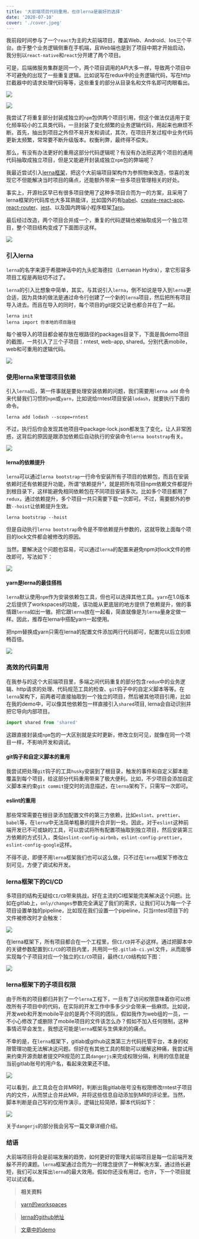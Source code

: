 ```yaml
--- 
title: '大前端项目代码重用，也许lerna是最好的选择' 
date: '2020-07-10'
cover: './cover.jpeg'
--- 
```


我前段时间参与了一个`react`为主的大前端项目，覆盖Web、Android、Ios三个平台。由于整个业务逻辑侧重在手机端，且Web端也是到了项目中期才开始启动，我分别以`react-native`和`react`分开建了两个项目。

可是，后端微服务集群是同一个，两个项目调用的API大多一样，导致两个项目中不可避免的出现了一些重复逻辑。比如说写在redux中的业务逻辑代码，写在http拦截器中的请求处理代码等等，这些重复的部分从目录名和文件名即可肉眼看出。

![](https://user-gold-cdn.xitu.io/2020/7/13/173452607adea86e?w=1584&h=1050&f=png&s=270873)


![](https://user-gold-cdn.xitu.io/2020/7/13/17345627a10f22a2?w=1864&h=1128&f=png&s=352870)

我尝试了将重复部分封装成独立的`npm`包供两个项目引用，但这个做法仅适用于变化频率较小的工具类代码，一旦封装了变化频繁的业务逻辑代码，用起来也麻烦不断。首先，抽出到项目之外但不易开发和调试，其次，在项目开发过程中业务代码更新太频繁，常常要不断升级版本。权衡利弊，最终得不偿失。

那么，有没有办法更好的重用这部分代码逻辑呢？有没有办法把这两个项目的通用代码抽取成独立项目，但是又能避开封装成独立`npm`包的弊端呢？

我最近尝试引入[lerna框架](https://github.com/lerna/lerna)，把这个大前端项目架构作为参照物来改造，惊喜的发现它不但能解决当时项目的痛点，还能额外带来一些多项目管理相关的好处。

事实上，开源社区早已有很多项目使用了这种多项目合而为一的方案，且采用了lerna框架的代码库也大多耳熟能详，比如国外的有[babel](https://github.com/babel/babel)、[create-react-app](https://github.com/facebook/create-react-app)、[react-router](https://github.com/ReactTraining/react-router)、[jest](https://github.com/facebook/jest)、以及国内跨端小程序框架[Taro](https://github.com/NervJS/taro)。

最后经过改造，两个项目合并成一个，重复的代码逻辑也被抽取成另一个独立项目，整个项目结构变成了下面图示这样。


![](https://user-gold-cdn.xitu.io/2020/7/13/17345266371693e2?w=1666&h=1130&f=png&s=246949)

### 引入lerna
`lerna`的名字来源于希腊神话中的九头蛇海德拉（Lernaean Hydra），拿它形容多项目工程是再贴切不过了。

`lerna`的引入比想象中简单，其实，与其说引入`lerna`，倒不如说是导入到`lerna`更合适，因为具体的做法是通过命令行创建了一个新的`lerna`项目，然后把所有项目导入进去。而且在导入的同时，每个项目的git提交记录也都合并在了一起。

```
lerna init
lerna import 你本地的项目路径
```

每个被导入的项目都会被存放在根路径的packages目录下，下面是我demo项目的截图，一共引入了三个子项目：rntest, web-app, shared。分别代表mobile，web和可重用的逻辑代码。

![](https://user-gold-cdn.xitu.io/2020/7/10/17336c236f9a7a04?w=726&h=850&f=png&s=97041)

### 使用lerna来管理项目依赖
引入`lerna`后，第一件事就是要处理安装依赖的问题，我们需要用`lerna add` 命令来代替我们习惯的`npm`或`yarn`，比如说给rntest项目安装`lodash`，就要执行下面的命令。
```
lerna add lodash --scope=rntest
```

不过，执行后你会发现其他项目中package-lock.json都发生了变化，让人非常困惑，这背后的原因是跟添加依赖后自动执行的安装命令`lerna bootstrap`有关。

![](https://user-gold-cdn.xitu.io/2020/7/10/17336ce90943c4c5?w=1590&h=692&f=png&s=306642)

#### lerna的依赖提升
`lerna`可以通过`lerna bootstrap`一行命令安装所有子项目的依赖包，而且在安装依赖时还有依赖提升功能，所谓“依赖提升”，就是把所有项目npm依赖文件都提升到根目录下，这样能避免相同依赖包在不同项目安装多次。比如多个项目都用了`redux`，通过依赖提升，多个项目一共只需要下载一次即可。不过，需要额外的参数`--hoist`让依赖提升生效。
```
lerna bootstrap --hoist
```

但是自动执行`lerna bootstrap`命令是不带依赖提升参数的，这就导致上面每个项目的lock文件都会被修改的原因。

当然，要解决这个问题也容易，可以通过`lerna`的配置来避免npm对lock文件的修改即可，写法如下：

![](https://user-gold-cdn.xitu.io/2020/7/10/17336dd6146615f4?w=574&h=610&f=png&s=45981)

#### yarn是lerna的最佳搭档
`lerna`默认使用`npm`作为安装依赖包工具，但也可以选择其他工具。`yarn`在1.0版本之后提供了workspaces的功能，该功能从更底层的地方提供了依赖提升，做的事情跟`lerna`如出一辙。把它跟`lerna`放在一起看，简直就像是为`lerna`量身定做一样。因此，推荐在lerna中搭配yarn一起使用。

把npm替换成yarn只需在lerna的配置文件添加两行代码即可，配置完以后立刻顺畅百倍。

![](https://user-gold-cdn.xitu.io/2020/7/10/17336e46c6eed674?w=538&h=386&f=png&s=35002)

### 高效的代码重用
在我参与的这个大前端项目里，多端之间代码重复的部分包含`redux`中的业务逻辑、http请求的处理、代码规范工具的检查、`git`钩子中的自定义脚本等等。在`lerna`架构下，前两者可直接抽取到一个独立的项目，然后被其他项目引用，比如在我的demo中，可以像其他依赖包一样直接引入`shared`项目, lerna会自动识别并把它导向内部项目。

```javascript
import shared from 'shared'
```

这跟直接封装成`npm`包的一大区别就是实时更新，修改立刻可见，就像在同一个项目一样，不影响开发和调试。

#### git钩子和自定义脚本的重用

我尝试把处理`git`钩子的工具`husky`安装到了根目录，触发的事件和自定义脚本能覆盖到每个项目，给这部分代码重用带来了极大便利。比如，不少项目会添加自定义脚本来约束`git commit`提交时的消息描述，在`lerna`架构下，只需写一次即可。

#### eslint的重用
那些常常需要在根目录添加配置文件的第三方依赖，比如`eslint`、`prettier`、`babel`等，在`lerna`中无法简单粗暴的提升合并到一处。因此，对于`eslint`这种前端开发已不可或缺的工具，可以尝试将所有配置项抽取到独立项目，然后安装第三方依赖的方式引入，类似`eslint-config-airbnb`，`eslint-config-prettier`，`eslint-config-google`这样。

不得不说，即便不用`lerna`框架我们也可以这么做，只不过在`lerna`框架下修改立刻可见，方便了调试和开发。


### lerna框架下的CI/CD
多项目的结构无疑给`CI/CD`带来挑战，好在主流的CI框架能完美解决这个问题。比如在gitlab上，`only/changes`参数完全满足了我们的需求，让我们可以为每一个子项目设置单独的pipeline，比如现在我们设置一个pipeline，只当rntest项目下的文件被修改时才会触发：

![](https://user-gold-cdn.xitu.io/2020/7/10/1733709cb0553f09?w=1022&h=470&f=png&s=56019)

在lerna框架下，所有项目都合在一个工程里，但`CI/CD`并不必这样。通过把脚本中的关键参数配置到`CI/CD`的项目内里，共用同一份`.gitlab-ci.yml`文件，从而能够实现每个子项目对应一个独立的`CI/CD`项目，最终`CI/CD`结构如下图：

![](https://user-gold-cdn.xitu.io/2020/7/10/1733717fab7eb8e3?w=1332&h=846&f=png&s=175590)

### lerna框架下的子项目权限
由于所有的项目都归并到了一个`lerna`工程下，一旦有了访问权限意味着你可以修改所有子项目中的代码，在实际的开发工作中多多少少会带来一些麻烦。比如说，开发web和开发mobile平台的是两个不同的团队，假如我作为web组的一员，一不小心修改了或删除了mobile项目的文件该怎么办？假如不加入任何限制，这种事情迟早会发生，我想这可能是`lerna`框架与生俱来的的痛点。

不幸的是，在`lerna`框架下，gitlab或github这类第三方代码托管平台，本身的权限管理功能无法解决这问题。但好在有其他工具的帮助可以缓解这种痛，我尝试用来约束开源贡献者提交PR规范的工具`dangerjs`来完成权限分隔，利用的信息就是当前gitlab账号的用户名，看起来效果还不错。


![](https://user-gold-cdn.xitu.io/2020/7/13/1734528ea00cdce7?w=2134&h=1834&f=png&s=479655)

可以看到，此工具会在合并MR时，判断出我gitlab账号没有权限修改rntest子项目内的文件，从而禁止合并此MR，并将这些信息自动添加到MR的评论里。当然，脚本判断是自己写的仅用作演示，逻辑比较简陋，脚本代码如下：


![](https://user-gold-cdn.xitu.io/2020/7/13/17345291a0c5b1f1?w=2838&h=988&f=png&s=631394)

关于`dangerjs`的部分我会另写一篇文章详细介绍。


### 结语
大前端项目将会是前端发展的趋势，如何更好的管理大前端项目是每一位前端开发躲不开的课题。`lerna`框架通过合而为一的理念提供了一种解决方案，通过扬长避短，我们可以发挥出`lerna`的最大效用。假如你还没有用过，也许，下一个项目就可以试试看。


> **相关资料**

> [yarn的workspaces](https://classic.yarnpkg.com/en/docs/workspaces/)

> [lerna的github地址](https://github.com/lerna/lerna)

> [文章中的demo](https://gitlab.com/twomeetings/lerna-demo)
